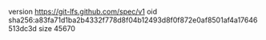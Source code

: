 version https://git-lfs.github.com/spec/v1
oid sha256:a83fa71d1ba2b4332f778d8f04b12493d8f0f872e0af8501af4a17646513dc3d
size 45670
